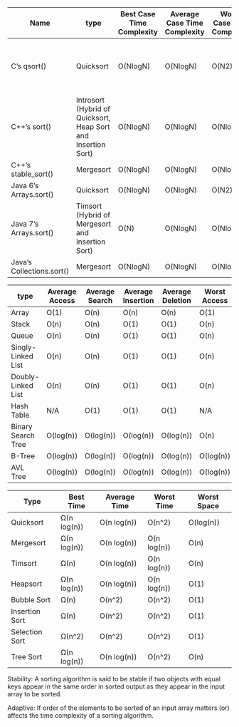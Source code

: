 | Name | type | Best Case Time Complexity | Average Case Time Complexity | Worse Case Time Complexity|Auxiliary Space | Stable | Adaptive |
|----|----|-------------------------|----------------------------|--------------------------|---------------|------|--------|
|C’s qsort()|Quicksort|O(NlogN)|O(NlogN)|O(N2)|O(log N)|Depends on the implementation of the comparator function|No|
|C++’s sort()|Introsort (Hybrid of Quicksort, Heap Sort and Insertion Sort)|O(NlogN)|O(NlogN)|O(NlogN)|O(logN)|No|No|
|C++’s stable_sort()|Mergesort|O(NlogN)|O(NlogN)|O(NlogN)|O(N)|Yes|Yes|
|Java 6’s Arrays.sort()|Quicksort|O(NlogN)|O(NlogN)|O(N2)|O(logN)|Depends|No|
|Java 7’s Arrays.sort()|Timsort (Hybrid of Mergesort and Insertion Sort)|O(N)|O(NlogN)|O(NlogN)|O(N)|Yes|Yes|
|Java’s Collections.sort()|Mergesort|O(NlogN)|O(NlogN)|O(NlogN)|O(N)|Yes|Yes|


|type|Average Access|Average Search|Average Insertion|Average Deletion|Worst Access|Worst Search|Worst Insertion|Worst Deletion|Space Complexity|
|--------|--------|--------|--------|--------|--------|--------|--------|--------|--------|
|Array|O(1)|O(n)|O(n)|O(n)|O(1)|O(n)|O(n)|O(n)|O(n)|
|Stack|O(n)|O(n)|O(1)|O(1)|O(n)|O(n)|O(1)|O(1)|O(n)|
|Queue|O(n)|O(n)|O(1)|O(1)|O(n)|O(n)|O(1)|O(1)|O(n)|
|Singly-Linked List|O(n)|O(n)|O(1)|O(1)|O(n)|O(n)|O(1)|O(1)|O(n)|
|Doubly-Linked List|O(n)|O(n)|O(1)|O(1)|O(n)|O(n)|O(1)|O(1)|O(n)|
|Hash Table|N/A|O(1)|O(1)|O(1)|N/A|O(n)|O(n)|O(n)|O(n)|
|Binary Search Tree|O(log(n))|O(log(n))|O(log(n))|O(log(n))|O(n)|O(n)|O(n)|O(n)|O(n)|
|B-Tree|O(log(n))|O(log(n))|O(log(n))|O(log(n))|O(log(n))|O(log(n))|O(log(n))|O(log(n))|O(n)|
|AVL Tree|O(log(n))|O(log(n))|O(log(n))|O(log(n))|O(log(n))|O(log(n))|O(log(n))|O(log(n))|O(n)|


|Type|Best	Time|Average Time|Worst Time|Worst Space|
|---|---|---|---|---|
|Quicksort|Ω(n log(n))|O(n log(n))|O(n^2)|O(log(n))|
|Mergesort|Ω(n log(n))|O(n log(n))|O(n log(n))|O(n)|
|Timsort|Ω(n)|O(n log(n))|O(n log(n))|O(n)|
|Heapsort|Ω(n log(n))|O(n log(n))|O(n log(n))|O(1)|
|Bubble Sort|Ω(n)|O(n^2)|O(n^2)|O(1)|
|Insertion Sort|Ω(n)|O(n^2)|O(n^2)|O(1)|
|Selection Sort|Ω(n^2)|O(n^2)|O(n^2)|O(1)|
|Tree Sort|Ω(n log(n))|O(n log(n))|O(n^2)|O(n)|

Stability:
A sorting algorithm is said to be stable if two objects with equal keys appear in the same order in sorted output as they appear in the input array to be sorted.

Adaptive:
If order of the elements to be sorted of an input array matters (or) affects the time complexity of a sorting algorithm.
